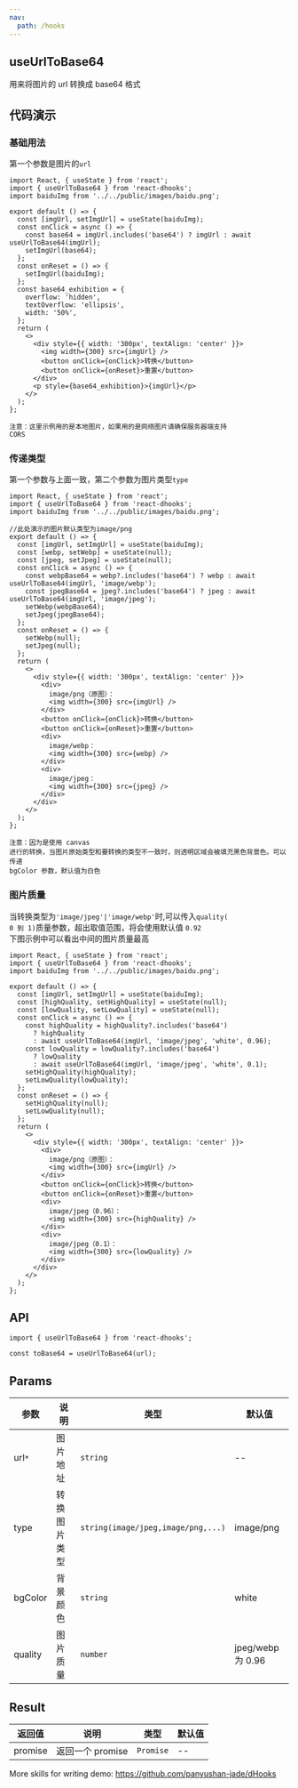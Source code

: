 ```yaml
---
nav:
  path: /hooks
---
```


<!-- ---
nav:
  title: Hooks33
group:
  title: 父级显示文本
--- -->

## useUrlToBase64

用来将图片的 url 转换成 base64 格式

## 代码演示

### 基础用法

第一个参数是图片的<code>url</code>

```tsx
import React, { useState } from 'react';
import { useUrlToBase64 } from 'react-dhooks';
import baiduImg from '../../public/images/baidu.png';

export default () => {
  const [imgUrl, setImgUrl] = useState(baiduImg);
  const onClick = async () => {
    const base64 = imgUrl.includes('base64') ? imgUrl : await useUrlToBase64(imgUrl);
    setImgUrl(base64);
  };
  const onReset = () => {
    setImgUrl(baiduImg);
  };
  const base64_exhibition = {
    overflow: 'hidden',
    textOverflow: 'ellipsis',
    width: '50%',
  };
  return (
    <>
      <div style={{ width: '300px', textAlign: 'center' }}>
        <img width={300} src={imgUrl} />
        <button onClick={onClick}>转换</button>
        <button onClick={onReset}>重置</button>
      </div>
      <p style={base64_exhibition}>{imgUrl}</p>
    </>
  );
};
```

<code>注意：这里示例用的是本地图片，如果用的是网络图片请确保服务器端支持 CORS</code>

### 传递类型

第一个参数与上面一致，第二个参数为图片类型<code>type</code>

```tsx
import React, { useState } from 'react';
import { useUrlToBase64 } from 'react-dhooks';
import baiduImg from '../../public/images/baidu.png';

//此处演示的图片默认类型为image/png
export default () => {
  const [imgUrl, setImgUrl] = useState(baiduImg);
  const [webp, setWebp] = useState(null);
  const [jpeg, setJpeg] = useState(null);
  const onClick = async () => {
    const webpBase64 = webp?.includes('base64') ? webp : await useUrlToBase64(imgUrl, 'image/webp');
    const jpegBase64 = jpeg?.includes('base64') ? jpeg : await useUrlToBase64(imgUrl, 'image/jpeg');
    setWebp(webpBase64);
    setJpeg(jpegBase64);
  };
  const onReset = () => {
    setWebp(null);
    setJpeg(null);
  };
  return (
    <>
      <div style={{ width: '300px', textAlign: 'center' }}>
        <div>
          image/png（原图）：
          <img width={300} src={imgUrl} />
        </div>
        <button onClick={onClick}>转换</button>
        <button onClick={onReset}>重置</button>
        <div>
          image/webp：
          <img width={300} src={webp} />
        </div>
        <div>
          image/jpeg：
          <img width={300} src={jpeg} />
        </div>
      </div>
    </>
  );
};
```

<code>注意：因为是使用 canvas 进行的转换，当图片原始类型和要转换的类型不一致时，则透明区域会被填充黑色背景色。可以传递 bgColor 参数，默认值为白色</code>

### 图片质量

当转换类型为<code>'image/jpeg'|'image/webp'</code>时,可以传入<code>quality( 0 到 1)</code>质量参数，超出取值范围，将会使用默认值 <code>0.92</code><br/> 下图示例中可以看出中间的图片质量最高

```tsx
import React, { useState } from 'react';
import { useUrlToBase64 } from 'react-dhooks';
import baiduImg from '../../public/images/baidu.png';

export default () => {
  const [imgUrl, setImgUrl] = useState(baiduImg);
  const [highQuality, setHighQuality] = useState(null);
  const [lowQuality, setLowQuality] = useState(null);
  const onClick = async () => {
    const highQuality = highQuality?.includes('base64')
      ? highQuality
      : await useUrlToBase64(imgUrl, 'image/jpeg', 'white', 0.96);
    const lowQuality = lowQuality?.includes('base64')
      ? lowQuality
      : await useUrlToBase64(imgUrl, 'image/jpeg', 'white', 0.1);
    setHighQuality(highQuality);
    setLowQuality(lowQuality);
  };
  const onReset = () => {
    setHighQuality(null);
    setLowQuality(null);
  };
  return (
    <>
      <div style={{ width: '300px', textAlign: 'center' }}>
        <div>
          image/png（原图）：
          <img width={300} src={imgUrl} />
        </div>
        <button onClick={onClick}>转换</button>
        <button onClick={onReset}>重置</button>
        <div>
          image/jpeg（0.96）：
          <img width={300} src={highQuality} />
        </div>
        <div>
          image/jpeg（0.1）：
          <img width={300} src={lowQuality} />
        </div>
      </div>
    </>
  );
};
```

## API

```tsx | pure
import { useUrlToBase64 } from 'react-dhooks';

const toBase64 = useUrlToBase64(url);
```

## Params

| 参数 | 说明 | 类型 | 默认值 |
| --- | --- | --- | --- |
| url<code>\*</code> | 图片地址 | <code>string</code> | -- |
| type | 转换图片类型 | <code>string(image/jpeg,image/png,...)</code> | image/png |
| bgColor | 背景颜色 | <code>string</code> | white |
| quality | 图片质量 | <code>number</code> | jpeg/webp 为 0.96 |

## Result

| 返回值  | 说明             | 类型                 | 默认值 |
| ------- | ---------------- | -------------------- | ------ |
| promise | 返回一个 promise | <code>Promise</code> | --     |

More skills for writing demo: https://github.com/panyushan-jade/dHooks

